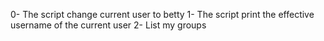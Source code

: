 0- The script change current user to betty
1- The script print the effective username of the current user
2- List my groups